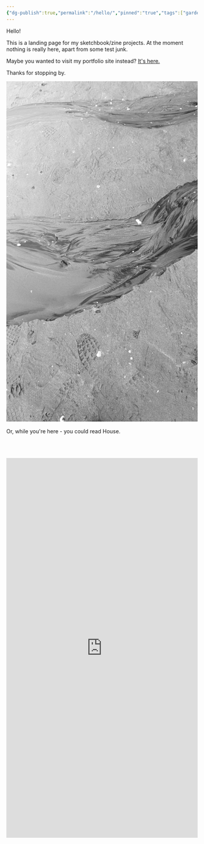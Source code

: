 ```yaml
---
{"dg-publish":true,"permalink":"/hello/","pinned":"true","tags":["gardenEntry"]}
---
```


Hello!

This is a landing page for my sketchbook/zine projects. At the moment nothing is really here, apart from some test junk. 

Maybe you wanted to visit my portfolio site instead? [It's here.](https://www.shinestrength.xyz/)

Thanks for stopping by. 


![4.jpg](/img/user/gallery/4.jpg)

Or, while you're here -  you could read House.

<br><br>
<center><iframe src="https://archive.org/embed/027_20240628" width=100% height=1000px= frameborder="0" webkitallowfullscreen="true" mozallowfullscreen="true" allowfullscreen></iframe></center>


